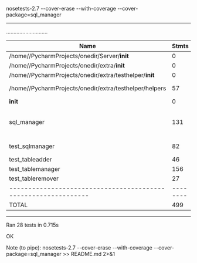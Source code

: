 nosetests-2.7 --cover-erase --with-coverage --cover-package=sql_manager

----------------------------------------------------------------------
............................


|Name                                                          |Stmts   |Miss | Cover |  Missing
|--------------------------------------------------------------|--------|-----|-------|------
|/home//PycharmProjects/onedir/Server/__init__              |   0    |  0  |  100% | 
|/home//PycharmProjects/onedir/extra/__init__               |   0    | 0   |  100% |  
|/home//PycharmProjects/onedir/extra/testhelper/__init__    |   0    | 0   |  100% |  
|/home//PycharmProjects/onedir/extra/testhelper/helpers     |  57    | 8   |   86% |  31-34, 61-64
|__init__                                                      |   0    | 0   |  100% |  
|sql_manager                                                   | 131    | 6   |   95% |  200-203, 240, 244
|test_sqlmanager                                               |  82    | 4   |   95% |  45-47, 52
|test_tableadder                                               |  46    | 0   |  100% |  
|test_tablemanager                                             | 156    | 2   |   99% |  34-35
|test_tableremover                                             | 27     | 1   |   96% |  31
|--------------------------------------------------------------|--------|-----|-------|---------
|TOTAL                                                         | 499    |21   | 96%   |


----------------------------------------------------------------------
Ran 28 tests in 0.715s

OK

Note (to pipe):
nosetests-2.7 --cover-erase --with-coverage --cover-package=sql_manager >> README.md 2>&1
